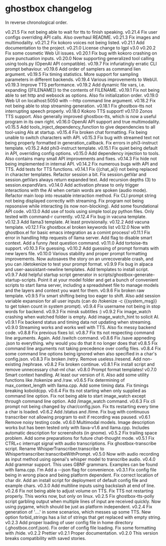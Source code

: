 # ghostbox changelog

In reverse chronological order.


v0.21.5         Fix not being able to wait for tts to finish speaking.
v0.21.4         Fix user configs overriding API calls. Also overhaul README.
v0.21.3         Fix images and multimodality.
v0.21.2         Fix kokoro voices not being listed.
v0.21.1         Add documentation to the project.
v0.21.0         License change to lgpl v3.0
v0.20.2         Fix some cosmetic Web UI issues.
v0.20.1         Fix bug with kokoro crashing on pure punctuation inputs.
v0.20.0         Now supporting generalized tool calling using tools.py (OpenAI API compatible).
v0.19.7         Fix infuriatingly erratic CLI prompt behaviour.
v0.19.6         Add order of samplers as command lien argument.
v0.19.5         Fix timing statistics. More support for sampling parameters in different backends.
v0.19.4         Various improvements to WebUI.
v0.19.3         Improve TTS performance.
v0.19.2         Add dynamic file vars, i.e. expanding {[FILENAME]} to the contents of FILENAME.
v0.19.1         Fix not being able to set http and websock as options. Also fix initialization order.
v0.19.0         Web UI on localhost:5050 with --http command line argument.
v0.18.2         Fix not being able to stop streaming generation.
v0.18.1         Fix ghostbox-tts not interrupting speech properly.
v0.18.0         Kokoro TTS support!
v0.17.0         Zonos TTS support. Also generally improved ghostbox-tts, which is now a useful program in its own right.
v0.16.0         OpenAI API support and true multimodality.
v0.15.5         Add tools_inject_dependency_function to give dependencies to all tool-using AIs at startup.
v0.15.4         Fix broken chat formatting. Fix being unable to switch characters with API.
v0.15.3         Fix bug with streamed text not being properly formatted in generation_callback. Fix errors in phi3-instruct template.
v0.15.2         Add phi3-instruct template.
v0.15.1         Fix quiet being default in API, overriding config options.
v0.15.0         Add dependency injection to tools. Also contains many small API improvements and fixes.
v0.14.3         Fix hide not being implemented in internal API.
v0.14.2         Fix numerous bugs with API and TTS. Add tests for TTS functions.
v0.14.1         Fix {{chat_ai}} not being replaced in character templates. Refactor session a bit. Fix session.getVar and session.getVars always return expanded text. Add recursion depths (3) to session.expandVars.
v0.14.0         Add activation phrase to only trigger interactions with the AI when certain words are spoken (audio mode). Refactor main loop into reusable interaction method. Fix CLI prompt string not being displayed correctly with streaming. Fix program not being repsonsive while interacting (is now non-blocking). Add some foundational API code.
v0.13.0         Add use of tools using simple tool.py python files. Only tested with command-r currently.
v0.12.4         Fix bug in vacuna template.
v0.12.3         Add llama3 template. At least provisionally.
v0.12.2         Add vacuna template.
v0.12.1         Fix ghostbox.el broken keywords list
v0.12.0         Now with ghostbox.el for basic emacs integration as a comint process!
v0.11.1         Fix error in handling http requests of llama server. Add flag to disable smart context. Add a funny /test question command.
v0.11.0         Add tortoise-tts support.
v0.10.3         Fix guessing.
v0.10.2         Add guessing of prompt formats with new layers file.
v0.10.0         Various stability and proper prompt formatting improvements. Now autosaves the story on an unrecoverable crash, and you can /detokenize to test your prompt format.
v0.9.9          Fix bug in alpaca and user-aassistant-newline templates. Add templates to install script.
v0.9.7          Add helpful startup script generator in scripts/ghostbox-generate-startup-scripts. Point it at your model folder and get a bunch of convenient scripts to start llama server, including a spreadsheet file to manage models and the layers and context you want for them.
v0.9.6          Fix broken raw template.
v0.9.5          Fix smart shifting being too eager to shift. Also add session variable expansion for all user inputs (can do /tokenize -c {{system_msg}} to get token count in system prompt).
v0.9.4          Fix username not being in stop words for backend.
v0.9.3          Fix minsk subtitles :)
v0.9.2          Fix image_watch crashing when watched folder is empty. Add image_watch_hint to solicit AI.
v0.9.1          Fix backend status and timing data not updating when streaming.
v0.9.0          Streaming works and works well with TTS. Also fix messy backend code.
v0.8.8          Fix previous fixes lol.
v0.8.7          Fix tts not respecting command line arguments. Again. Add /switch command.
v0.8.6          Fix /save appneding .json to everything. why would you do that it no longer does that
v0.8.5          Fix command line arguments not taking precedence over config files.
v0.8.4          Fix some command line options being ignored when also specified in a char's config.json.
v0.8.3          Fix broken /retry. Remove useless /resend. Add non-existing /rephrase.
v0.8.2          Fix broken continue.
v0.8.1          Fix install script and remove unnecessary chat-ml char.
v0.8.0          Prompt format templates!
v0.7.0          Smart context handling. At least our version of it. Also add some utility functions like /tokenize and /raw.
v0.6.5          Fix determining of max_context_length with llama.cpp. Add some timing data. Fix timings breaking koboldcpp.
v0.6.4          Fix tts not starting when only supplied as command line option. Fix not being able to start image_watch except through command line option. Add /image_watch command.
v0.6.3          Fix cli prompt not being changed by char/config.json. Fix tts restarting every time a char is loaded.
v0.6.2          Add /status and /time. Fix bug with continuous transcriber not allowing program to exit if recording was paused.
v0.6.1          Remove noisy testing code.
v0.6.0          Multimodal models. Image description works but has been tested only with llava-v1.6 and llama.cpp. Includes automatic description for screenshots (in gnome).
v0.5.2          Fix trailing space problem. Add some preparations for future chat-thought mode.
v0.5.1          Fix CTRL+c interrupt signal with audio transcriptions. Fix ghostbox-transcribe script. Rename WhisperTranscriber.transcribe to Whispertranscriber.transcribeWithPrompt.
v0.5.0          Now with audio recording as input method using openai's whisper model to transcribe audio.
v0.4.0          Add grammar support. This uses GBNF grammars. Examples can be found with llama.cpp. I'm Add a --json flag for convenience.
v0.3.1          Fix config file being in wrong place and being platform dependent. Fix correct location of char dir. Add an install script for deployment of default config file and example chars.
v0.3.0          Add multiline inputs using backslash at end of line.
v0.2.6          Fix not being able to adjust volume on TTS. Fix TTS not restarting properly. This works now, but only on linux.
v0.2.5          Fix ghostbox-tts-polly script garbling output when multiple lines of input are received quickly. Now using pygame, which should be just as platform independent.
v0.2.4          Fix generation of '....' in some scenarios, which messes up some TTS. New option forbid_strings has a list of strings that get replaced with empty string.
v0.2.3          Add proper loading of user config file in home directory (.ghostbox.conf.json). Fix order of config file loading. Fix some formatting with /hide.
v0.2.2          Prettier
v0.2.1          Proper documentation.
v0.2.0          This version breaks compatibility with saved stories.
